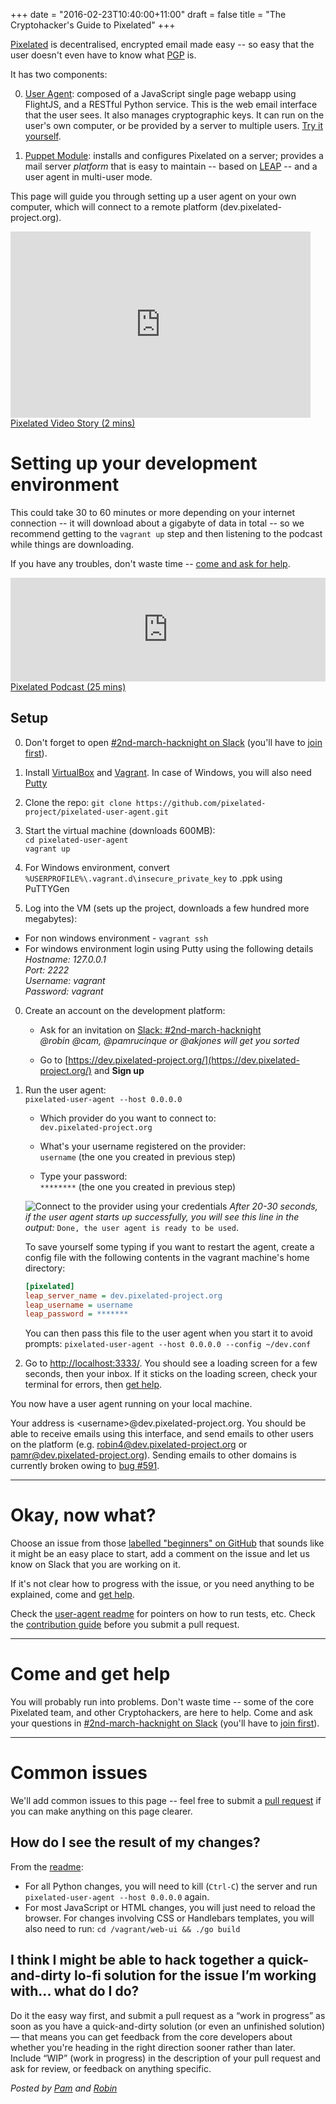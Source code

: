+++
date = "2016-02-23T10:40:00+11:00"
draft = false
title = "The Cryptohacker's Guide to Pixelated"
+++

[Pixelated](https://pixelated-project.org/) is decentralised, encrypted email made easy -- so easy that the user doesn't even have to know what [PGP](https://en.wikipedia.org/wiki/Pretty_Good_Privacy) is.

It has two components:

0. [User Agent](https://github.com/pixelated/pixelated-user-agent): composed of a JavaScript single page webapp using FlightJS, and a RESTful Python service. This is the web email interface that the user sees. It also manages cryptographic keys. It can run on the user's own computer, or be provided by a server to multiple users. [Try it yourself](https://try.pixelated-project.org:8080/auth/login?next=%2F). 

0. [Puppet Module](https://github.com/pixelated/puppet-pixelated): installs and configures Pixelated on a server; provides a mail server _platform_ that is easy to maintain -- based on [LEAP](https://leap.se) -- and a user agent in multi-user mode. 

This page will guide you through setting up a user agent on your own computer, which will connect to a remote platform (dev.pixelated-project.org).

<div class="center">
<iframe class="wistia_embed" name="wistia_embed" src="https://fast.wistia.net/embed/iframe/8tov3e9tnu" allowtransparency="true" frameborder="0" scrolling="no" width="480" height="298"></iframe><br/><a class="wistia-linkback" href="https://thoughtworks.wistia.com/medias/8tov3e9tnu">Pixelated Video Story (2 mins)</a>
</div>

  
# Setting up your development environment

This could take 30 to 60 minutes or more depending on your internet connection -- it will download about a gigabyte of data in total -- so we recommend getting to the `vagrant up` step and then listening to the podcast while things are downloading.

If you have any troubles, don't waste time -- [come and ask for help](#troubles).

<div class="center">
<iframe width="100%" height="166" scrolling="no" frameborder="no" src="https://w.soundcloud.com/player/?url=https%3A//api.soundcloud.com/tracks/212550680&amp;color=ff5500&amp;auto_play=false&amp;hide_related=false&amp;show_comments=true&amp;show_user=true&amp;show_reposts=false"></iframe>
<a href="https://soundcloud.com/thoughtworks/pixelated-why-secure-communication-is-essential">Pixelated Podcast (25 mins)</a>
</div>


## Setup

0. Don't forget to open [#2nd-march-hacknight on Slack](https://cryptohack.slack.com/messages/2nd-march-hacknight/) (you'll have to [join first](https://cryptohack.herokuapp.com/)).

0. Install [VirtualBox](https://www.virtualbox.org/wiki/Downloads) and  [Vagrant](https://www.vagrantup.com/downloads.html). In case of Windows, you will also need [Putty](http://www.putty.org/)

0. Clone the repo:
  ` git clone https://github.com/pixelated-project/pixelated-user-agent.git `

0. Start the virtual machine (downloads 600MB):<br/>
  ` cd pixelated-user-agent ` <br/>
  `vagrant up`

0. For Windows environment, convert `%USERPROFILE%\.vagrant.d\insecure_private_key`  to .ppk using PuTTYGen<br/>

0. Log into the VM (sets up the project, downloads a few hundred more megabytes): <br/>
  - For non windows environment - ` vagrant ssh `
  - For windows environment login using Putty using the following details <br/>
  *Hostname: 127.0.0.1* <br/>
  *Port: 2222* <br/>
  *Username: vagrant* <br/>
  *Password: vagrant*

0. Create an account on the development platform:
    - Ask for an invitation on [Slack: #2nd-march-hacknight](https://cryptohack.slack.com/messages/2nd-march-hacknight)<br/>
    *@robin @cam, @pamrucinque or @akjones will get you sorted*

    - Go to [https://dev.pixelated-project.org/](https://dev.pixelated-project.org/) and **Sign up**

0. Run the user agent: <br/>
    `pixelated-user-agent --host 0.0.0.0`

    - Which provider do you want to connect to: <br/>
      `dev.pixelated-project.org`

    - What's your username registered on the provider: <br/>
      `username` (the one you created in previous step)

    - Type your password: <br/>
      `********` (the one you created in previous step)

    ![Connect to the provider using your credentials](/images/pixelated-guide-1.png)
    _After 20-30 seconds, if the user agent starts up successfully, you will see this line in the output:_ `Done, the user agent is ready to be used`.

    To save yourself some typing if you want to restart the agent, create a config file with the following contents in the vagrant machine's home directory:
      
    ```ini
    [pixelated]
    leap_server_name = dev.pixelated-project.org
    leap_username = username
    leap_password = *******
    ```

    You can then pass this file to the user agent when you start it to avoid prompts: `pixelated-user-agent --host 0.0.0.0 --config ~/dev.conf`


0. Go to [http://localhost:3333/](http://localhost:3333/). You should see a loading screen for a few seconds, then your inbox. If it sticks on the loading screen, check your terminal for errors, then [get help](#troubles).

You now have a user agent running on your local machine. 

Your address is &lt;username&gt;@dev.pixelated-project.org. You should be able to receive emails using this interface, and send emails to other users on the platform (e.g. robin4@dev.pixelated-project.org or pamr@dev.pixelated-project.org). Sending emails to other domains is currently broken owing to [bug #591](https://github.com/pixelated/pixelated-user-agent/issues/591).


-------------------------------------------------------------------------------------------

# Okay, now what?

Choose an issue from those [labelled "beginners" on GitHub](https://github.com/pixelated/pixelated-user-agent/issues?utf8=%E2%9C%93&q=is%3Aopen+is%3Aissue+label%3ABeginners+) that sounds like it might be an easy place to start, add a comment on the issue and let us know on Slack that you are working on it. 

If it's not clear how to progress with the issue, or you need anything to be explained, come and [get help](#troubles).

Check the [user-agent readme](https://github.com/pixelated/pixelated-user-agent/blob/master/README.md) for pointers on how to run tests, etc. Check the [contribution guide](https://github.com/pixelated/pixelated-user-agent/blob/master/CONTRIBUTING.md) before you submit a pull request.

-------------------------------------------------------------------------------------------
# <a name="troubles"></a>Come and get help

You will probably run into problems. Don't waste time -- some of the core Pixelated team, and other Cryptohackers, are here to help. Come and ask your questions in [#2nd-march-hacknight on Slack](https://cryptohack.slack.com/messages/2nd-march-hacknight/) (you'll have to [join first](https://cryptohack.herokuapp.com/)). 

-------------------------------------------------------------------------------------------
# Common issues

We'll add common issues to this page -- feel free to submit a [pull request](https://github.com/cryptohack/cryptohack.net/blob/master/content/post/pixelated-guide.md) if you can make anything on this page clearer.

## How do I see the result of my changes?

From the [readme](https://github.com/pixelated/pixelated-user-agent/blob/master/README.md):

* For all Python changes, you will need to kill (`Ctrl-C`) the server and run `pixelated-user-agent --host 0.0.0.0` again.
* For most JavaScript or HTML changes, you will just need to reload the browser. For changes involving CSS or Handlebars templates, you will also need to run: `cd /vagrant/web-ui && ./go build`

## I think I might be able to hack together a quick-and-dirty lo-fi solution for the issue I’m working with... what do I do?
 
Do it the easy way first, and submit a pull request as a “work in progress” as soon as you have a quick-and-dirty solution (or even an unfinished solution) — that means you can get feedback from the core developers about whether you're heading in the right direction sooner rather than later.  Include “WIP” (work in progress) in the description of your pull request and ask for review, or feedback on anything specific.

*Posted by [Pam](https://twitter.com/pamrucinque) and [Robin](https://twitter.com/rdoh)*
